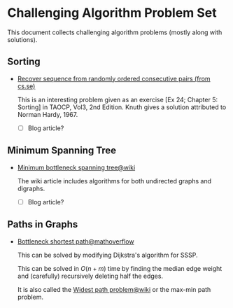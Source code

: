 # Challenging Algorithm Problem Set

This document collects challenging algorithm problems (mostly along with solutions).

## Sorting

- [Recover sequence from randomly ordered consecutive pairs (from cs.se)](http://cs.stackexchange.com/q/52428/4911)

  This is an interesting problem given as an exercise [Ex 24; Chapter 5: Sorting] in TAOCP, Vol3, 2nd Edition. 
  Knuth gives a solution attributed to Norman Hardy, 1967. 
  - [ ] Blog article?
  
## Minimum Spanning Tree
- [Minimum bottleneck spanning tree@wiki](https://en.wikipedia.org/wiki/Minimum_bottleneck_spanning_tree)

  The wiki article includes algorithms for both undirected graphs and digraphs.
  - [ ] Blog article?
  
## Paths in Graphs

- [Bottleneck shortest path@mathoverflow](http://cstheory.stackexchange.com/q/5195/12739)
  
  This can be solved by modifying Dijkstra's algorithm for SSSP.

  This can be solved in $O(n+m)$ time by finding the median edge weight and (carefully) recursively deleting half the edges.
  
  It is also called the [Widest path problem@wiki](https://en.wikipedia.org/wiki/Widest_path_problem) or the max-min path problem.
